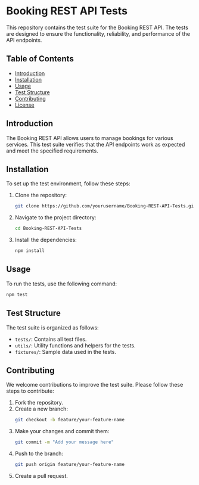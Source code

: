 # Booking REST API Tests

This repository contains the test suite for the Booking REST API. The tests are designed to ensure the functionality, reliability, and performance of the API endpoints.

## Table of Contents

- [Introduction](#introduction)
- [Installation](#installation)
- [Usage](#usage)
- [Test Structure](#test-structure)
- [Contributing](#contributing)
- [License](#license)

## Introduction

The Booking REST API allows users to manage bookings for various services. This test suite verifies that the API endpoints work as expected and meet the specified requirements.

## Installation

To set up the test environment, follow these steps:

1. Clone the repository:
    ```sh
    git clone https://github.com/yourusername/Booking-REST-API-Tests.git
    ```
2. Navigate to the project directory:
    ```sh
    cd Booking-REST-API-Tests
    ```
3. Install the dependencies:
    ```sh
    npm install
    ```

## Usage

To run the tests, use the following command:
```sh
npm test
```

## Test Structure

The test suite is organized as follows:

- `tests/`: Contains all test files.
- `utils/`: Utility functions and helpers for the tests.
- `fixtures/`: Sample data used in the tests.

## Contributing

We welcome contributions to improve the test suite. Please follow these steps to contribute:

1. Fork the repository.
2. Create a new branch:
    ```sh
    git checkout -b feature/your-feature-name
    ```
3. Make your changes and commit them:
    ```sh
    git commit -m "Add your message here"
    ```
4. Push to the branch:
    ```sh
    git push origin feature/your-feature-name
    ```
5. Create a pull request.

